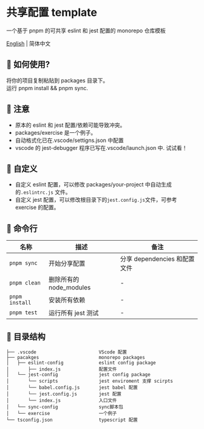 # 共享配置 template

一个基于 pnpm 的可共享 eslint 和 jest 配置的 monorepo 仓库模板

[English](./README.md) | 简体中文

## 🚀 如何使用?

将你的项目复制粘贴到 packages 目录下。  
运行 pnpm install && pnpm sync.

## 📒 注意

- 原本的 eslint 和 jest 配置/依赖可能导致冲突。
- packages/exercise 是一个例子。
- 自动格式化已在.vscode/settigns.json 中配置
- vscode 的 jest-debugger 程序已写在.vscode/launch.json 中. 试试看！

## 🌟 自定义

- 自定义 eslint 配置，可以修改 packages/your-project 中自动生成的`.eslintrc.js` 文件。
- 自定义 jest 配置，可以修改根目录下的`jest.config.js`文件，可参考 exercise 的配置。

## 🤖 命令行

| 名称           | 描述                    | 备注                         |
| -------------- | ----------------------- | ---------------------------- |
| `pnpm sync`    | 开始分享配置            | 分享 dependencies 和配置文件 |
| `pnpm clean`   | 删除所有的 node_modules | -                            |
| `pnpm install` | 安装所有依赖            | -                            |
| `pnpm test`    | 运行所有 jest 测试      | -                            |

## 📒 目录结构

```
├── .vscode                       VScode 配置
├── pacakges                      monorepo packages
│   ├── eslint-config             eslint config package
│       ├── index.js              配置文件
│   └── jest-config               jest config package
│       └── scripts               jest enviroment 支撑 scirpts
│       └── babel.config.js       jest babel 配置
│       └── jest.config.js        jest 配置
│       └── index.js              入口文件
│   └── sync-config               sync脚本包
│   └── exercise                  一个例子
└── tsconfig.json                 typescript 配置
```
